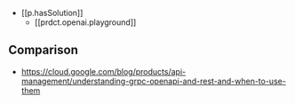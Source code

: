 
- [[p.hasSolution]]
  - [[prdct.openai.playground]]

## Comparison

- https://cloud.google.com/blog/products/api-management/understanding-grpc-openapi-and-rest-and-when-to-use-them